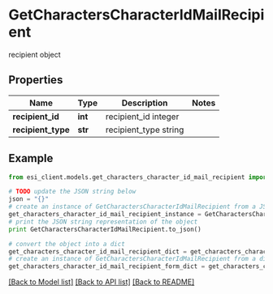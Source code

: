 # GetCharactersCharacterIdMailRecipient

recipient object

## Properties

Name | Type | Description | Notes
------------ | ------------- | ------------- | -------------
**recipient_id** | **int** | recipient_id integer | 
**recipient_type** | **str** | recipient_type string | 

## Example

```python
from esi_client.models.get_characters_character_id_mail_recipient import GetCharactersCharacterIdMailRecipient

# TODO update the JSON string below
json = "{}"
# create an instance of GetCharactersCharacterIdMailRecipient from a JSON string
get_characters_character_id_mail_recipient_instance = GetCharactersCharacterIdMailRecipient.from_json(json)
# print the JSON string representation of the object
print GetCharactersCharacterIdMailRecipient.to_json()

# convert the object into a dict
get_characters_character_id_mail_recipient_dict = get_characters_character_id_mail_recipient_instance.to_dict()
# create an instance of GetCharactersCharacterIdMailRecipient from a dict
get_characters_character_id_mail_recipient_form_dict = get_characters_character_id_mail_recipient.from_dict(get_characters_character_id_mail_recipient_dict)
```
[[Back to Model list]](../README.md#documentation-for-models) [[Back to API list]](../README.md#documentation-for-api-endpoints) [[Back to README]](../README.md)


